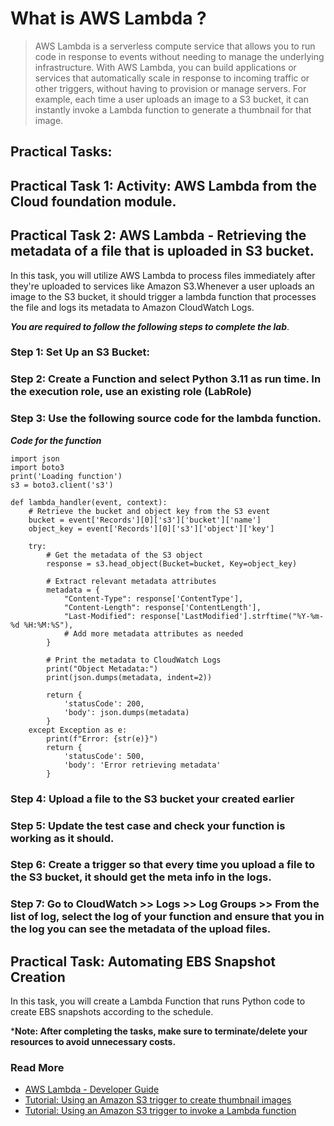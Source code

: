 # What is AWS Lambda ?

> AWS Lambda is a serverless compute service that allows you to run code in response to events without needing to manage the underlying infrastructure. With AWS Lambda, you can build applications or services that automatically scale in response to incoming traffic or other triggers, without having to provision or manage servers. For example, each time a user uploads an image to a S3 bucket, it can instantly invoke a Lambda function to generate a thumbnail for that image.

## Practical Tasks:

## Practical Task 1: Activity: AWS Lambda from the Cloud foundation module. 
## Practical Task 2: AWS Lambda - Retrieving the metadata of a file that is uploaded in S3 bucket.

In this task, you will utilize AWS Lambda to process files immediately after they're uploaded to services like Amazon S3.Whenever a user uploads an image to the S3 bucket, it should trigger a lambda function that processes the file and logs its metadata to Amazon CloudWatch Logs.

***You are required to follow the following steps to complete the lab***. 

### Step 1: Set Up an S3 Bucket:


### Step 2:  Create a Function and select Python 3.11 as run time. In the execution role, use an existing role (LabRole)



### Step 3: Use the following source code for the lambda function. 

***Code for the function***
```
import json
import boto3
print('Loading function')
s3 = boto3.client('s3')

def lambda_handler(event, context):
    # Retrieve the bucket and object key from the S3 event
    bucket = event['Records'][0]['s3']['bucket']['name']
    object_key = event['Records'][0]['s3']['object']['key']

    try:
        # Get the metadata of the S3 object
        response = s3.head_object(Bucket=bucket, Key=object_key)

        # Extract relevant metadata attributes
        metadata = {
            "Content-Type": response['ContentType'],
            "Content-Length": response['ContentLength'],
            "Last-Modified": response['LastModified'].strftime("%Y-%m-%d %H:%M:%S"),
            # Add more metadata attributes as needed
        }

        # Print the metadata to CloudWatch Logs
        print("Object Metadata:")
        print(json.dumps(metadata, indent=2))

        return {
            'statusCode': 200,
            'body': json.dumps(metadata)
        }
    except Exception as e:
        print(f"Error: {str(e)}")
        return {
            'statusCode': 500,
            'body': 'Error retrieving metadata'
        }

```

### Step 4: Upload a file to the S3 bucket your created earlier


### Step 5: Update the test case and check your function is working as it should. 



### Step 6: Create a trigger so that every time you upload a file to the S3 bucket, it should get the meta info in the logs. 



### Step 7: Go to CloudWatch >> Logs >> Log Groups >> From the list of log, select the log of your function and ensure that you in the log you can see the metadata of the upload files. 

## Practical Task: Automating EBS Snapshot Creation 

In this task, you will create a Lambda Function that runs Python code to create EBS snapshots according to the schedule.  

***Note: After completing the tasks, make sure to terminate/delete your resources to avoid unnecessary costs.** 

### Read More
- [AWS Lambda - Developer Guide](https://docs.aws.amazon.com/lambda/latest/dg/welcome.html)
- [Tutorial: Using an Amazon S3 trigger to create thumbnail images](https://docs.aws.amazon.com/lambda/latest/dg/with-s3-example.html)
- [Tutorial: Using an Amazon S3 trigger to invoke a Lambda function](https://docs.aws.amazon.com/lambda/latest/dg/with-s3-tutorial.html)